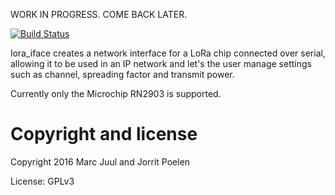 
WORK IN PROGRESS. COME BACK LATER.

[![Build Status](https://travis-ci.org/sudomesh/lora-iface.png)](https://travis-ci.org/sudomesh/lora-iface)

lora_iface creates a network interface for a LoRa chip connected over serial, allowing it to be used in an IP network and let's the user manage settings such as channel, spreading factor and transmit power.

Currently only the Microchip RN2903 is supported.

# Copyright and license

Copyright 2016 Marc Juul and Jorrit Poelen

License: GPLv3
